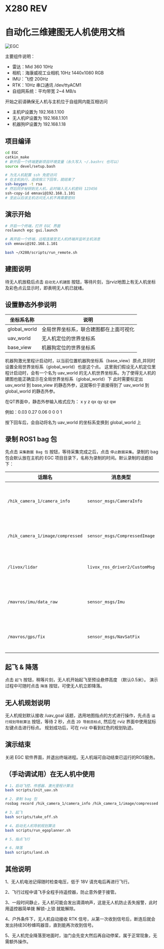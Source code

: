 # X280 REV

# 自动化三维建图无人机使用文档

![EGC](./EGC.png)

主要组件说明：
- 雷达：Mid 360 10Hz
- 相机：海康威视工业相机 10Hz 1440x1080 RGB
- IMU：飞控 200Hz
- RTK：10Hz 串口通讯 /dev/ttyACM1
- 自组网系统：平均带宽 2~4 MB/s

开始之前请确保无人机与主机位于自组网内能互相访问
- 主机IP设置为 192.168.1.100
- 无人机IP设置为 192.168.1.101
- 机器狗IP设置为 192.168.1.18

## 项目编译
```bash
cd EGC
catkin_make
# 新开启一个终端更新项目环境变量（永久写入 ~/.bashrc 也可以）
source devel/setup.bash

# 为无人机配置 ssh 免密访问
# 在主机执行，连续按三下回车，就结束了
ssh-keygen -t rsa
# 然后同步秘钥到无人机，此时输入无人机密码 123456
ssh-copy-id emnavi@192.168.1.101
# 至此以后该主机访问无人机不再需要密码
```

## 演示开始
```bash
# 开启一个终端，打开 EGC 界面
roslaunch egc gui.launch
```

```bash
# 再开启一个终端，远程连接至无人机终端并监听主机消息
ssh emnavi@192.168.1.101

bash ~/X280/scripts/run_remote.sh
```


## 建图说明
待无人机放稳后点击 `启动无人机建图` 按钮，等待片刻，当rviz地图上有无人机坐标及彩色点云显示时，即表明无人机已就绪。

## 设置静态外参说明
| 坐标系名称                          | 说明                     | 
|---------------------------------|------------------------------|
|  global_world    | 全局世界坐标系，联合建图都在上面可视化     | 
|  uav_world     | 无人机定位的世界坐标系               | 
|  base_view     | 机器狗定位的世界坐标系                |


机器狗激光里程计启动时，以当前位置机器狗坐标系（base_view）原点,并同时设置全局世界坐标系（global_world）也是这个点。
这里我们假设无人机定位里程计启动时，会有一个名为 uav_world 的无人机世界坐标系。为了使得无人机的建图也能正确显示在全局世界坐标系（global_world）下
此时需要标定出 uav_world 到 base_view 的静态外参，这就等价于直接得到了 uav_world 到 global_world 的静态外参。


在QT界面中，静态外参输入格式应为：
x y z qx qy qz qw

例如：0.03 0.27 0.06 0 0 0 1

按下回车后，会自动将名为 uav_world 的坐标系变换到 global_world 上


## 录制 ROS1 bag 包
先点击 `采集数据 Bag 包` 按钮，等待采集完成之后，点击 `停止数据采集`。录制的 bag 包会默认放在主机的 EGC 项目目录下，名称为录制的时间。默认录制的话题如下：

| 话题名                          | 消息类型                     | 备注                         |
|---------------------------------|------------------------------|------------------------------|
| `/hik_camera_1/camera_info`     | `sensor_msgs/CameraInfo`     | 海康相机的内参、畸变参数等相机标定信息 |
| `/hik_camera_1/image/compressed`| `sensor_msgs/CompressedImage`| 海康相机的压缩图像流（JPEG） |
| `/livox/lidar`                  | `livox_ros_driver2/CustomMsg`| Livox 激光雷达原始点云数据        |
| `/mavros/imu/data_raw`          | `sensor_msgs/Imu`            | 飞控原始 IMU 数据（加速度计 + 陀螺仪） |
| `/mavros/gps/fix`               | `sensor_msgs/NavSatFix`      | 飞控 GPS 定位信息（经纬度、高度） |

## 起飞 & 降落
点击 `起飞` 按钮，稍等片刻，无人机开始起飞至预设悬停高度 （默认0.5米）。
演示过程中可随时点击  `降落` 按钮，可使无人机立即降落。


## 无人机规划说明
无人机规划默认接收 /uav_goal 话题，选用地图指点的方式进行操作，先点击 `运行规划导航算法` 按钮，等待 2 秒，点击 `2D 导航目标点`, 然后在 rviz 界面中使用鼠标左键点击进行标点。 规划成功后，可在 rviz 中看到红色的规划轨迹。

## 演示结束
关闭 EGC 软件界面，并退出终端进程。无人机端可自动结束已运行的ROS服务。


## （手动调试用）在无人机中使用
```bash
# 1、启动飞控、传感器、激光里程计算法
bash scripts/init_uav.sh

# 2、录制 bag 包
rosbag record /hik_camera_1/camera_info /hik_camera_1/image/compressed /livox/lidar /mavros/imu/data_raw /mavros/gps/fix

# 3、起飞
bash scripts/take_off.sh

# 4、启动无人机导航规划算法
bash scripts/run_egoplanner.sh

# 5、指点飞行

# 6、降落
bash scripts/land.sh
```

## 其他说明
1、无人机电池记得随时检查电压，低于 18V 请充电后再进行飞行。

2、飞行过程中请飞手全程手持遥控器，防止意外便于接管。

3、一段时间静止，无人机可能会发出滴滴响声，这是无人机防止丢失报警，此时用遥控器简单拨 解锁-上锁 就能解除。

4、户外条件下，无人机自动接收 RTK 信号，从第一次收到信号后，断连后就会发出持续30秒蜂鸣器音，直到能再次收到信号。

5、无人机完全降落至地面时，油门会先变大然后再自动停桨，属于正常现象，无需额外操作。

